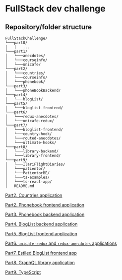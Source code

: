 # FullStack dev challenge

## Repository/folder structure

```
FullStackChallenge/
└───part0/
│   │   ...
└───part1/
│   └───anecdotes/
│   └───courseinfo/
│   └───unicafe/
└───part2/
│   └───countries/
│   └───courseinfo/
│   └───phonebook/
└───part3/
│   └───phoneBookBackend/
└───part4/
│   └───blogList/
└───part5/
│   └───bloglist-frontend/
└───part6/
│   └───redux-anecdotes/
│   └───unicafe-redux/
└───part7/
│   └───bloglist-frontend/
│   └───country-hook/
│   └───routed-anecdotes/
│   └───ultimate-hooks/
└───part8/
│   └───library-backend/
│   └───library-frontend/
└───part9/
│   └───IlariFlightDiaries/
│   └───patientor/
│   └───PatientorBE/
│   └───ts-examples/
│   └───ts-react-app/
│   README.md
```

[Part2. Countries application](./part2/countries/README.md)

[Part2. Phonebook frontend application](./part2/phonebook/README.md)

[Part3. Phonebook backend application](./part3/phoneBookBackend/README.md)

[Part4. BlogList backend application](./part4/blogList/README.md)

[Part5. BlogList frontend application](./part5/bloglist-frontend/README.md)

[Part6. `unicafe-redux` and `redux-anecdotes` applications](./part6/README.md)

[Part7. Estiled BlogList frontend app](./part7/bloglist-frontend/README.md)

[Part8. GraphQL library application](./part8/README.md)

[Part9. TypeScript](./part9/README.md)